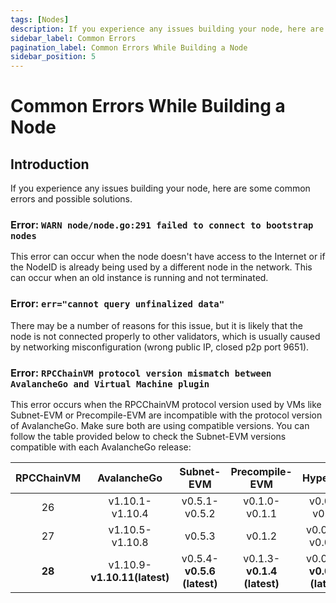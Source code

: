 ```yaml
---
tags: [Nodes]
description: If you experience any issues building your node, here are some common errors and possible solutions.
sidebar_label: Common Errors
pagination_label: Common Errors While Building a Node
sidebar_position: 5
---
```


# Common Errors While Building a Node

## Introduction

If you experience any issues building your node, here are some common errors and possible solutions.

### Error: `WARN node/node.go:291 failed to connect to bootstrap nodes`

This error can occur when the node doesn't have access to the Internet or if the NodeID 
is already being used by a different node in the network. This can occur when an old instance
is running and not terminated.

### Error: `err="cannot query unfinalized data"`

There may be a number of reasons for this issue, but it is likely that the node is not 
connected properly to other validators, which is usually caused by networking 
misconfiguration (wrong public IP, closed p2p port 9651).

### Error: `RPCChainVM protocol version mismatch between AvalancheGo and Virtual Machine plugin`

This error occurs when the RPCChainVM protocol version used by VMs like Subnet-EVM or Precompile-EVM are incompatible with
the protocol version of AvalancheGo. Make sure both are using compatible versions. You can 
follow the table provided below to check the Subnet-EVM versions compatible with each AvalancheGo release:

| RPCChainVM | AvalancheGo | Subnet-EVM | Precompile-EVM | HyperSDK |
| :--------: | :-------: | :-------: | :-------: | :-------: |
| 26 | v1.10.1-v1.10.4 | v0.5.1-v0.5.2 | v0.1.0-v0.1.1 | v0.0.6-v0.0.9 |
| 27 | v1.10.5-v1.10.8 | v0.5.3 | v0.1.2 | v0.0.10-v0.0.12 |
| **28** | v1.10.9-**v1.10.11(latest)** | v0.5.4-**v0.5.6 (latest)** | v0.1.3-**v0.1.4 (latest)** | v0.0.13-**v0.0.14 (latest)** |
